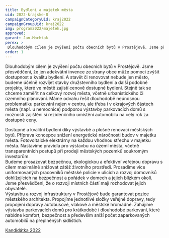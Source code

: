 ```yaml
---
title: Bydlení a majetek města
uid: 2022-krajske-8
campaignCategoryUid: kraj2022
campaignGroupUid: kraj2022
img: program2022/majetek.jpg
approved:
garant: Jan.Mochtak
perex: >
 Dlouhodobým cílem je zvýšení počtu obecních bytů v Prostějově. Jsme přesvědčeni, že jen adekvátní invence ze strany obce může pomoci zvýšit dostupnost a kvalitu bydlení
order: 1
---
```


Dlouhodobým cílem je zvýšení počtu obecních bytů v Prostějově. Jsme přesvědčeni, že jen adekvátní invence ze strany obce může pomoci zvýšit dostupnost a kvalitu bydlení. A stavět či renovovat nebude jen město, budeme účelně rozvíjet stavby družstevního bydlení a další podobné projekty, které ve městě zajistí cenově dostupné bydlení. Stejně tak se chceme zaměřit na celkový rozvoj města, včetně urbanistického či územního plánování. Máme odvahu řešit dlouhodobě neúnosnou problematiku parkování nejen v centru, ale třeba i v okrajových částech města (např. u nemocnice) podporou výstavby parkovacích domů s možností zajištění si rezidenčního umístění automobilu na celý rok za dostupné ceny.

Dostupné a kvalitní bydlení díky výstavbě a plošné renovaci městských bytů.
Příprava koncepce snížení energetické náročnosti budov v majetku města. Fotovoltaické elektrárny na každou vhodnou střechu v majetku města. 
Nastavíme pravidla pro výstavbu na území města, včetně transparentních postupů při prodeji  městských pozemků soukromým investorům.   
Budeme prosazovat bezpečnou, ekologickou a efektivní veřejnou dopravu s cílem maximálně snižovat zátěž životního prostředí. 
Prosadíme více uniformovaných pracovníků městské policie v ulicích a rozvoj domovníků dohlížejících na bezpečnost a pořádek v domech a jejich blízkém okolí.  
Jsme přesvědčeni, že o rozvoji místních částí mají rozhodovat jejich obyvatelé.    
Výstavbu a rozvoj infrastruktury v Prostějově bude garantovat pozice městského architekta. 
Propojíme jednotlivé složky veřejné dopravy, tedy propojení dopravy autobusové, vlakové a městské hromadné.
Zahájíme výstavbu parkovacích domů pro krátkodobé i dlouhodobé parkování, které nabídne komfort, bezpečnost a především sníží počet zaparkovaných automobilů na přeplněných sídlištích. 

[Kandidátka 2022](/volby-2022/)


